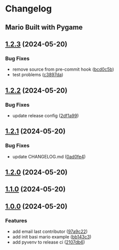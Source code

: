 # Changelog

## Mario Built with Pygame

## [1.2.3](https://github.com/software-development-v/mario-pygame/compare/v1.2.2...v1.2.3) (2024-05-20)


### Bug Fixes

* remove source from pre-commit hook ([bcd0c5b](https://github.com/software-development-v/mario-pygame/commit/bcd0c5b4a669a67327e99f0e7c0822ec3114650b))
* test problems ([c3897da](https://github.com/software-development-v/mario-pygame/commit/c3897da3c21229e7c1ab87e6e7b38b0a0799b5e0))

## [1.2.2](https://github.com/software-development-v/mario-pygame/compare/v1.2.1...v1.2.2) (2024-05-20)

### Bug Fixes

- update release config
  ([2df1a99](https://github.com/software-development-v/mario-pygame/commit/2df1a99b1aaf88eae5ad9fb06461efeed5a807a0))

## [1.2.1](https://github.com/software-development-v/mario-pygame/compare/v1.2.0...v1.2.1) (2024-05-20)

### Bug Fixes

- update CHANGELOG.md
  ([0ad0fe4](https://github.com/software-development-v/mario-pygame/commit/0ad0fe477b91c7cdfef9c7c417dd47ea7448f3ca))

## [1.2.0](https://github.com/software-development-v/mario-pygame/compare/v1.1.0...v1.2.0) (2024-05-20)

## [1.1.0](https://github.com/software-development-v/mario-pygame/compare/v1.0.0...v1.1.0) (2024-05-20)

## [1.0.0](https://github.com/software-development-v/mario-pygame/compare/v1.0.0...v.0.1.0) (2024-05-20)

### Features

- add email last contributor
  ([97a9c22](https://github.com/software-development-v/mario-pygame/commit/97a9c22417a73eb8fa9915cd02e73d026775a398))
- add init basi mario example
  ([bb143c3](https://github.com/software-development-v/mario-pygame/commit/bb143c323d51487176fdf4b12029e66c872b1411))
- add pyvenv to release ci
  ([2107db6](https://github.com/software-development-v/mario-pygame/commit/2107db6df64b0a9d90ea71e939d056be5d234481))
